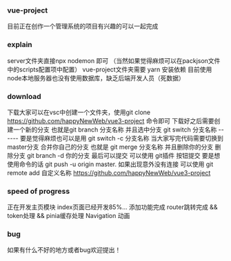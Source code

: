 ### vue-project
目前正在创作一个管理系统的项目有兴趣的可以一起完成

### explain
server文件夹直接npx nodemon 即可 （当然如果觉得麻烦可以在packjson文件中的scripts配置项中配置） vue-project文件夹需要 yarn 安装依赖 目前使用node本地服务器也没有使用数据库，缺乏后端开发人员（死数据）

### download
下载大家可以在vsc中创建一个文件夹，使用git clone https://github.com/happyNewWeb/vue3-project 命令即可 下载好之后需要创建一个新的分支 也就是git branch 分支名称 并且选中分支 git switch 分支名称 ------ 要是觉得麻烦也可以是用 git switch -c 分支名称 当大家写完代码需要切换到master分支 合并你自己的分支 也就是 git merge 分支名称 并且删除你的分支 删除分支 git branch -d 你的分支 最后可以提交 可以使用 git插件 按钮提交 要是想使用命令的话 git push -u origin master. 如果出现意外没有连接 可以使用 git remote add 自定义名称 https://github.com/happyNewWeb/vue3-project

### speed of progress
正在开发主页模块 index页面已经开发85%... 添加功能完成
router跳转完成 && token处理 && pinia缓存处理
Navigation 动画
### bug
如果有什么不好的地方或者bug欢迎提出！
